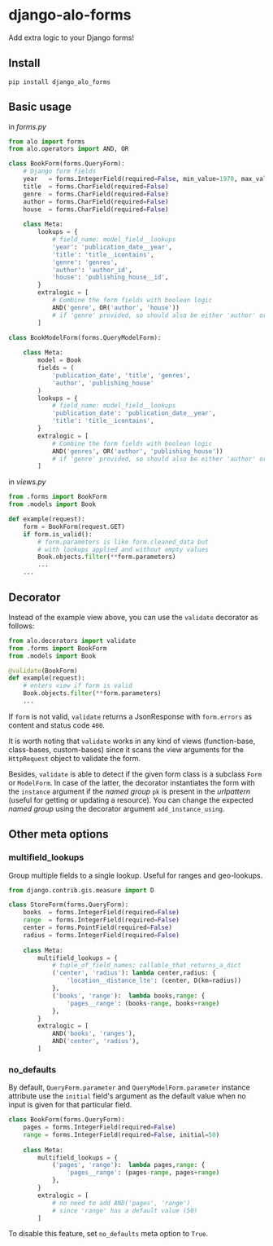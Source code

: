 # django-alo-forms

Add extra logic to your Django forms!


## Install

    pip install django_alo_forms


## Basic usage

in *forms.py*

```python
from alo import forms
from alo.operators import AND, OR

class BookForm(forms.QueryForm):
    # Django form fields
    year   = forms.IntegerField(required=False, min_value=1970, max_value=2012)
    title  = forms.CharField(required=False)
    genre  = forms.CharField(required=False)
    author = forms.CharField(required=False)
    house  = forms.CharField(required=False)
 
    class Meta:
        lookups = {
            # field_name: model_field__lookups
            'year': 'publication_date__year',
            'title': 'title__icontains',
            'genre': 'genres',
            'author': 'author_id',
            'house': 'publishing_house__id',
        }
        extralogic = [
            # Combine the form fields with boolean logic
            AND('genre', OR('author', 'house')) 
            # if 'genre' provided, so should also be either 'author' or 'house'
        ]

class BookModelForm(forms.QueryModelForm):
    
    class Meta:
        model = Book
        fields = (
            'publication_date', 'title', 'genres', 
            'author', 'publishing_house'
        )
        lookups = {
            # field_name: model_field__lookups
            'publication_date': 'publication_date__year',
            'title': 'title__icontains',
        }
        extralogic = [
            # Combine the form fields with boolean logic
            AND('genres', OR('author', 'publishing_house'))
            # if 'genre' provided, so should also be either 'author' or 'house' 
        ]
```

in *views.py*

```python
from .forms import BookForm
from .models import Book

def example(request):
    form = BookForm(request.GET)
    if form.is_valid():
        # form.parameters is like form.cleaned_data but 
        # with lookups applied and without empty values
        Book.objects.filter(**form.parameters)
        ...
    ...
```

## Decorator

Instead of the example view above, you can use the `validate` decorator as follows:

```python
from alo.decorators import validate
from .forms import BookForm
from .models import Book

@validate(BookForm)
def example(request):
    # enters view if form is valid
    Book.objects.filter(**form.parameters)
    ...
```

If `form` is not valid, `validate` returns a JsonResponse with `form.errors` as content and status code `400`. 

It is worth noting that `validate` works in any kind of views (function-base, class-bases, custom-bases) since it scans the view arguments for the `HttpRequest` object to validate the form.

Besides, `validate` is able to detect if the given form class is a subclass `Form` or `ModelForm`. In case of the latter, the decorator instantiates the form with the `instance` argument if the *named group* `pk` is present in the *urlpattern* (useful for getting or updating a resource). You can change the expected *named group* using the decorator argument `add_instance_using`.


## Other meta options

### multifield_lookups

Group multiple fields to a single lookup. Useful for ranges and geo-lookups.

```python
from django.contrib.gis.measure import D

class StoreForm(forms.QueryForm):
    books  = forms.IntegerField(required=False)
    range  = forms.IntegerField(required=False)
    center = forms.PointField(required=False)
    radius = forms.IntegerField(required=False)
    
    class Meta:
        multifield_lookups = {
            # tuple_of_field_names: callable_that_returns_a_dict
            ('center', 'radius'): lambda center,radius: {
                'location__distance_lte': (center, D(km=radius))
            },
            ('books', 'range'):  lambda books,range: {
                'pages__range': (books-range, books+range)
            },
        }
        extralogic = [
            AND('books', 'ranges'),
            AND('center', 'radius'),   
        ]
```

### no_defaults

By default, `QueryForm.parameter` and `QueryModelForm.parameter` instance attribute use the `initial` field's argument as the default value when no input is given for that particular field.

```python
class BookForm(forms.QueryForm):
    pages = forms.IntegerField(required=False)
    range = forms.IntegerField(required=False, initial=50)
    
    class Meta:
        multifield_lookups = {
            ('pages', 'range'):  lambda pages,range: {
                'pages__range': (pages-range, pages+range)
            },
        }
        extralogic = [
            # no need to add AND('pages', 'range')
            # since 'range' has a default value (50)
        ]
```

To disable this feature, set `no_defaults` meta option to `True`.

